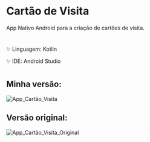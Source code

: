 # Cartão de Visita

App Nativo Android para a criação de cartões de visita.

#
:sparkles: Linguagem: Kotlin

:sparkles: IDE: Android Studio
#
## Minha versão:

![App_Cartão_Visita](https://user-images.githubusercontent.com/107895708/182011049-0eb99017-8393-4ee8-9172-a154fc95bf0b.png)

## Versão original:

![App_Cartão_Visita_Original](https://user-images.githubusercontent.com/107895708/182011052-22cfc299-59ab-4257-8d62-9666d4b5f823.png)

